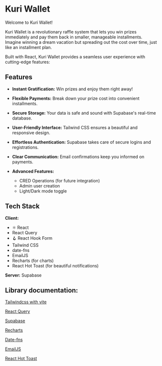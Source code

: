 # Kuri Wallet

Welcome to Kuri Wallet!

Kuri Wallet is a revolutionary raffle system that lets you win prizes immediately and pay them back in smaller, manageable installments. Imagine winning a dream vacation but spreading out the cost over time, just like an installment plan.

Built with React, Kuri Wallet provides a seamless user experience with cutting-edge features:

## Features

- **Instant Gratification:** Win prizes and enjoy them right away!
- **Flexible Payments:** Break down your prize cost into convenient installments.
- **Secure Storage:** Your data is safe and sound with Supabase's real-time database.
- **User-Friendly Interface:** Tailwind CSS ensures a beautiful and responsive design.
- **Effortless Authentication:** Supabase takes care of secure logins and registrations.
- **Clear Communication:** Email confirmations keep you informed on payments.

- **Advanced Features:**
  - CRED Operations (for future integration)
  - Admin user creation
  - Light/Dark mode toggle

## Tech Stack

**Client:**

- ⚛️ React
- React Query
- 🪝 React Hook Form
- Tailwind CSS
- date-fns
- EmailJS
- Recharts (for charts)
- React Hot Toast (for beautiful notifications)

**Server:** Supabase

## Library documentation:

[Tailwindcss with vite](https://tailwindcss.com/docs/guides/vite?ref=jonas.io)

[React Query](https://tanstack.com/query/v4/docs/react/overview?ref=jonas.io)

[Supabase](https://supabase.com/docs/reference/javascript/installing?ref=jonas.io)

[Recharts](https://recharts.org/en-US/examples?ref=jonas.io)

[Date-fns](https://date-fns.org/docs/Getting-Started/?ref=jonas.io)

[EmailJS](https://www.emailjs.com/docs/examples/reactjs/)

[React Hot Toast](https://react-hot-toast.com/)
